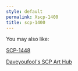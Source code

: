 ```yaml
---
style: default
permalink: Xscp-1400
title: scp-1400
---
```

You may also like:

[SCP-1448](http://scp-wiki.net/scp-1448)

[Daveyoufool's SCP Art Hub](http://scp-wiki.net/daveyoufools-art)
